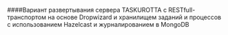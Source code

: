 ####Вариант развертывания сервера TASKUROTTA с RESTfull-транспортом на основе Dropwizard и хранилищем заданий и процессов с использованием Hazelcast и журналированием в MongoDB